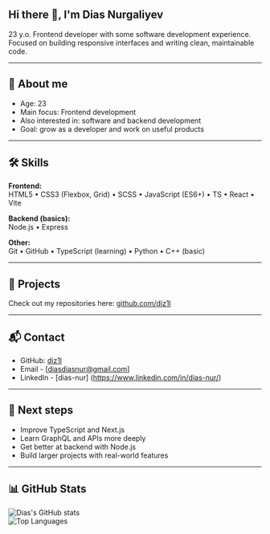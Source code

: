 ## Hi there 👋, I'm Dias Nurgaliyev  

23 y.o. Frontend developer with some software development experience.  
Focused on building responsive interfaces and writing clean, maintainable code.  

---

## 📌 About me
- Age: 23  
- Main focus: Frontend development  
- Also interested in: software and backend development  
- Goal: grow as a developer and work on useful products  

---

## 🛠️ Skills

**Frontend:**  
HTML5 • CSS3 (Flexbox, Grid) • SCSS • JavaScript (ES6+) • TS • React • Vite

**Backend (basics):**  
Node.js • Express  

**Other:**  
Git • GitHub • TypeScript (learning) • Python • C++ (basic)  

---

## 📂 Projects
Check out my repositories here: [github.com/diz1l](https://github.com/diz1l?tab=repositories)

---

## 📬 Contact
- GitHub: [diz1l](https://github.com/diz1l)  
- Email - [diasdiasnur@gmail.com]
- LinkedIn - [dias-nur] (https://www.linkedin.com/in/dias-nur/)

---

## 🚀 Next steps
- Improve TypeScript and Next.js  
- Learn GraphQL and APIs more deeply  
- Get better at backend with Node.js  
- Build larger projects with real-world features  

---

## 📊 GitHub Stats

![Dias's GitHub stats](https://github-readme-stats.vercel.app/api?username=diz1l&show_icons=true&theme=default)  
![Top Languages](https://github-readme-stats.vercel.app/api/top-langs/?username=diz1l&layout=compact&theme=default)  
